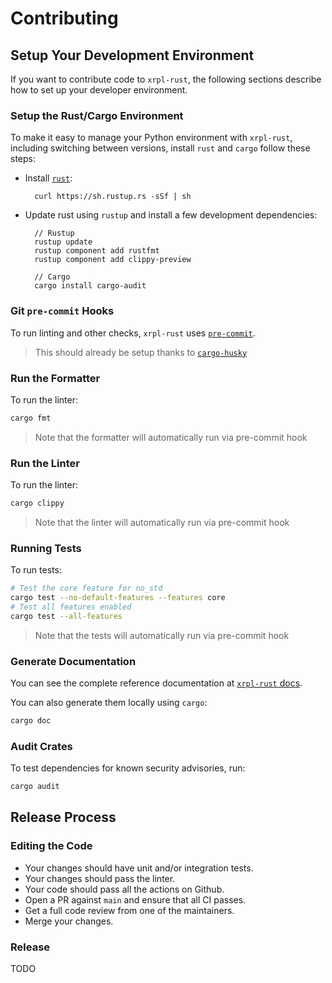 # Contributing

## Setup Your Development Environment

If you want to contribute code to `xrpl-rust`, the following sections describe 
how to set up your developer environment.

### Setup the Rust/Cargo Environment

To make it easy to manage your Python environment with `xrpl-rust`, including 
switching between versions, install `rust` and `cargo` follow these steps:

* Install [`rust`](https://doc.rust-lang.org/cargo/getting-started/installation.html):

        curl https://sh.rustup.rs -sSf | sh

* Update rust using `rustup` and install a few development dependencies:

        // Rustup
        rustup update
        rustup component add rustfmt
        rustup component add clippy-preview

        // Cargo
        cargo install cargo-audit

### Git `pre-commit` Hooks

To run linting and other checks, `xrpl-rust` uses 
[`pre-commit`](https://pre-commit.com/).

> This should already be setup thanks to 
[`cargo-husky`](https://github.com/rhysd/cargo-husky)

### Run the Formatter

To run the linter:

```bash
cargo fmt
```

> Note that the formatter will automatically run via pre-commit hook

### Run the Linter

To run the linter:

```bash
cargo clippy
```

> Note that the linter will automatically run via pre-commit hook

### Running Tests

To run tests:

```bash
# Test the core feature for no_std
cargo test --no-default-features --features core
# Test all features enabled
cargo test --all-features
```

> Note that the tests will automatically run via pre-commit hook

### Generate Documentation

You can see the complete reference documentation at 
[`xrpl-rust` docs](https://docs.rs/xrpl). 

You can also generate them locally using `cargo`:

```bash
cargo doc
```

### Audit Crates

To test dependencies for known security advisories, run:

```bash
cargo audit
```

## Release Process

### Editing the Code

* Your changes should have unit and/or integration tests.
* Your changes should pass the linter.
* Your code should pass all the actions on Github.
* Open a PR against `main` and ensure that all CI passes.
* Get a full code review from one of the maintainers.
* Merge your changes.

### Release

TODO
